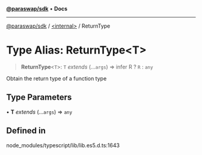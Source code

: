 [**@paraswap/sdk**](../../README.md) • **Docs**

***

[@paraswap/sdk](../../globals.md) / [\<internal\>](../README.md) / ReturnType

# Type Alias: ReturnType\<T\>

> **ReturnType**\<`T`\>: `T` *extends* (...`args`) => infer R ? `R` : `any`

Obtain the return type of a function type

## Type Parameters

• **T** *extends* (...`args`) => `any`

## Defined in

node\_modules/typescript/lib/lib.es5.d.ts:1643
